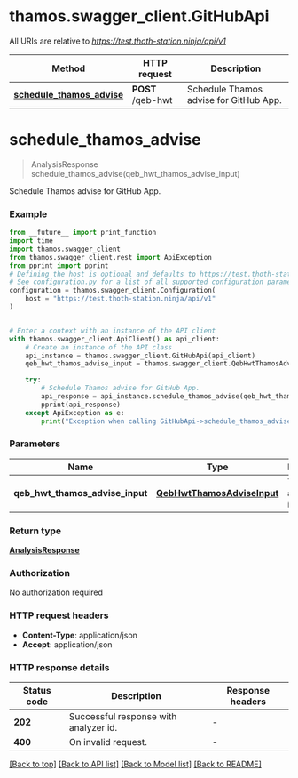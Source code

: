 # thamos.swagger_client.GitHubApi

All URIs are relative to *https://test.thoth-station.ninja/api/v1*

Method | HTTP request | Description
------------- | ------------- | -------------
[**schedule_thamos_advise**](GitHubApi.md#schedule_thamos_advise) | **POST** /qeb-hwt | Schedule Thamos advise for GitHub App.


# **schedule_thamos_advise**
> AnalysisResponse schedule_thamos_advise(qeb_hwt_thamos_advise_input)

Schedule Thamos advise for GitHub App.

### Example

```python
from __future__ import print_function
import time
import thamos.swagger_client
from thamos.swagger_client.rest import ApiException
from pprint import pprint
# Defining the host is optional and defaults to https://test.thoth-station.ninja/api/v1
# See configuration.py for a list of all supported configuration parameters.
configuration = thamos.swagger_client.Configuration(
    host = "https://test.thoth-station.ninja/api/v1"
)


# Enter a context with an instance of the API client
with thamos.swagger_client.ApiClient() as api_client:
    # Create an instance of the API class
    api_instance = thamos.swagger_client.GitHubApi(api_client)
    qeb_hwt_thamos_advise_input = thamos.swagger_client.QebHwtThamosAdviseInput() # QebHwtThamosAdviseInput | Thamos advise inputs.

    try:
        # Schedule Thamos advise for GitHub App.
        api_response = api_instance.schedule_thamos_advise(qeb_hwt_thamos_advise_input)
        pprint(api_response)
    except ApiException as e:
        print("Exception when calling GitHubApi->schedule_thamos_advise: %s\n" % e)
```

### Parameters

Name | Type | Description  | Notes
------------- | ------------- | ------------- | -------------
 **qeb_hwt_thamos_advise_input** | [**QebHwtThamosAdviseInput**](QebHwtThamosAdviseInput.md)| Thamos advise inputs. |

### Return type

[**AnalysisResponse**](AnalysisResponse.md)

### Authorization

No authorization required

### HTTP request headers

 - **Content-Type**: application/json
 - **Accept**: application/json

### HTTP response details
| Status code | Description | Response headers |
|-------------|-------------|------------------|
**202** | Successful response with analyzer id. |  -  |
**400** | On invalid request. |  -  |

[[Back to top]](#) [[Back to API list]](../README.md#documentation-for-api-endpoints) [[Back to Model list]](../README.md#documentation-for-models) [[Back to README]](../README.md)
